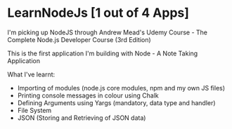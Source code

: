 # LearnNodeJs [1 out of 4 Apps]

I'm picking up NodeJS through Andrew Mead's Udemy Course - The Complete Node.js Developer Course (3rd Edition)

This is the first application I'm building with Node - A Note Taking Application

What I've learnt:

* Importing of modules (node.js core modules, npm and my own JS files)
* Printing console messages in colour using Chalk
* Defining Arguments using Yargs (mandatory, data type and handler)
* File System
* JSON (Storing and Retrieving of JSON data)
